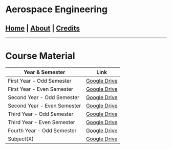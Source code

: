 # Aerospace Engineering

## [Home](index.md) | [About](about.md) | [Credits](credits.md)

---

# Course Material

| Year & Semester             | Link                                                                                                 |
| --------------------------- | ---------------------------------------------------------------------------------------------------- |
| First Year - Odd Semester   | [Google Drive](https://drive.google.com/drive/folders/1-Hw2Q9zIANWoL3Db0W1XZk76pK7XwoLI?usp=sharing) |
| First Year - Even Semester  | [Google Drive](https://drive.google.com/drive/folders/1iZPYSSVQU52S9YZeJqHkHcBzzidDdJGz?usp=share_link) |
| Second Year - Odd Semester  | [Google Drive](https://drive.google.com/drive/folders/1uglmYFCev2-GgbMh5UwgxhH1epB9_P0j?usp=share_link) |
| Second Year - Even Semester | [Google Drive](https://drive.google.com/drive/folders/1EKj-9Gqw2yONGIAfmiXj3U74SyyDlKSx?usp=sharing) |
| Third Year - Odd Semester   | [Google Drive](https://drive.google.com/drive/folders/1I4NVhupL7RZQdPwPC6Z4h_IMOoeB3lbp?usp=sharing) |
| Third Year - Even Semester  | [Google Drive](https://drive.google.com/drive/folders/120-iB6LxcP5CX3zYbwJp89XrkYGa8CL_?usp=share_link) |
| Fourth Year - Odd Semester  | [Google Drive](https://drive.google.com/drive/folders/1CAFNF-U_-bNDMVoUJT6mk3JjURVOWGmE?usp=share_link) |
| Subject(X)                  | [Google Drive](https://drive.google.com/drive/folders/1INUeC_JVpQtH0S75bXQpa0-Z31ARxcRP?usp=share_link) |
